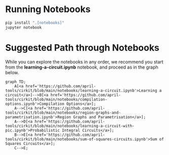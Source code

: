 # Running Notebooks


```bash
pip install ".[notebooks]"
jupyter notebook
```


# Suggested Path through Notebooks


While you can explore the notebooks in any order, we recommend you start from the **learning-a-circuit.ipynb** notebook, and proceed as in the graph below.

```mermaid
graph TD;
    A[<a href='https://github.com/april-tools/cirkit/blob/main/notebooks/learning-a-circuit.ipynb'>Learning a circuit</a>]-->B[<a href='https://github.com/april-tools/cirkit/blob/main/notebooks/compilation-options.ipynb'>Compilation Options</a>];
    A-->C[<a href='https://github.com/april-tools/cirkit/blob/main/notebooks/region-graphs-and-parametrisation.ipynb'>Region Graphs and Parametrisation</a>];
    A-->D[<a href='https://github.com/april-tools/cirkit/blob/main/notebooks/learning-a-circuit-with-pic.ipynb'>Probabilistic Integral Circuits</a>];
    B-->E[<a href='https://github.com/april-tools/cirkit/blob/main/notebooks/sum-of-squares-circuits.ipynb'>Sum of Squares Circuits</a>];
    C-->E;
```

